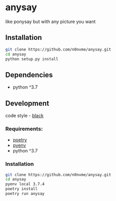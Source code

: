 # anysay
like ponysay but with any picture you want

## Installation


```bash
git clone https://github.com/n0nvme/anysay.git
cd anysay
python setup.py install
```


## Dependencies
- python ^3.7


## Development

code style - [black](https://github.com/psf/black)

### Requirements:
- [poetry](https://github.com/python-poetry/poetry)
- [pyenv](https://github.com/pyenv/pyenv)
- python ^3.7


### Installation

```bash
git clone https://github.com/n0nvme/anysay.git
cd anysay
pyenv local 3.7.4
poetry install
poetry run anysay
```


